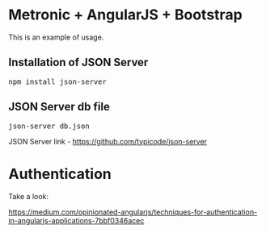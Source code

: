 <h1>Metronic + AngularJS + Bootstrap</h1>

<p>This is an example of usage.</p>

<h2>Installation of JSON Server</h2>

<pre>npm install json-server</pre>

<h2>JSON Server db file</h2>

<pre>json-server db.json</pre>

<p>JSON Server link - <a href="https://github.com/typicode/json-server">https://github.com/typicode/json-server</a></p>

<h1>Authentication</h1>
<p>Take a look:</p>
<a href="https://medium.com/opinionated-angularjs/techniques-for-authentication-in-angularjs-applications-7bbf0346acec">https://medium.com/opinionated-angularjs/techniques-for-authentication-in-angularjs-applications-7bbf0346acec</a>